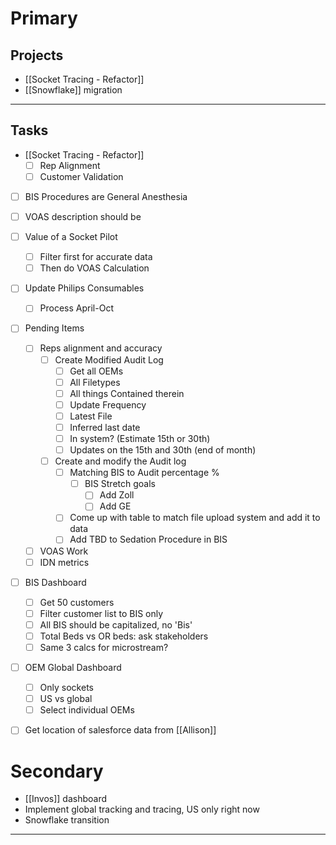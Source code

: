 
# Primary

## Projects
- [[Socket Tracing - Refactor]]
- [[Snowflake]] migration
---

## Tasks
- [[Socket Tracing - Refactor]]
	- [ ] Rep Alignment
	- [ ] Customer Validation
- [ ] BIS Procedures are General Anesthesia
- [ ] VOAS description should be 
- [ ] Value of a Socket Pilot
	- [ ] Filter first for accurate data
	- [ ] Then do VOAS Calculation
- [ ] Update Philips Consumables 
	- [ ] Process April-Oct
- [ ] Pending Items 
	- [ ] Reps alignment and accuracy
		- [ ] Create Modified Audit Log 
			- [ ] Get all OEMs
			- [ ] All Filetypes
			- [ ] All things Contained therein
			- [ ] Update Frequency
			- [ ] Latest File
			- [ ] Inferred last date
			- [ ] In system? (Estimate 15th or 30th)
			- [ ] Updates on the 15th and 30th (end of month)
		- [ ] Create and modify the Audit log
			- [ ] Matching BIS to Audit percentage %
				- [ ] BIS Stretch goals
					- [ ] Add Zoll
					- [ ] Add GE
			- [ ] Come up with table to match file upload system and add it to data
			- [ ] Add TBD to Sedation Procedure in BIS
	- [ ] VOAS Work
	- [ ] IDN metrics
- [ ] BIS Dashboard
	- [ ] Get 50 customers
	- [ ] Filter customer list to BIS only
	- [ ] All BIS should be capitalized, no 'Bis'
	- [ ] Total Beds vs OR beds: ask stakeholders
	- [ ] Same 3 calcs for microstream?
- [ ] OEM Global Dashboard
	- [ ] Only sockets
	- [ ] US vs global
	- [ ] Select individual OEMs
- [ ] Get location of salesforce data from [[Allison]]


# Secondary
- [[Invos]] dashboard
- Implement global tracking and tracing, US only right now
- Snowflake transition




---
